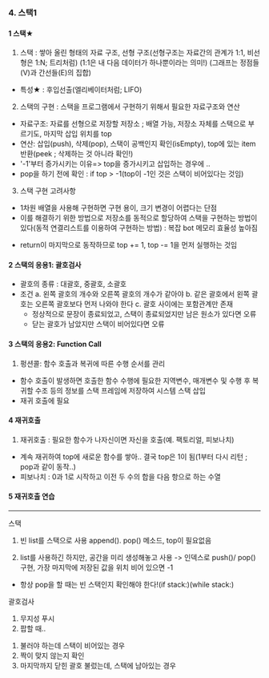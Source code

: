 ### 4. 스택1

#### 1 스택★
1. 스택 : 쌓아 올린 형태의 자료 구조, 선형 구조(선형구조는 자료간의 관계가 1:1, 비선형은 1:N; 트리처럼)
    (1:1은 내 다음 데이터가 하나뿐이라는 의미!)
    (그래프는 정점들(V)과 간선들(E)의 집합)
  - 특성★ : 후입선출(엘리베이터처럼; LIFO)
2. 스택의 구현 : 스택을 프로그램에서 구현하기 위해서 필요한 자료구조와 연산
  - 자료구조: 자료를 선형으로 저장할 저장소 ; 배열 가능, 저장소 자체를 스택으로 부르기도, 마지막 삽입 위치를 top
  - 연산: 삽입(push), 삭제(pop), 스택이 공백인지 확인(isEmpty), top에 있는 item 반환(peek ; 삭제하는 것 아니라 확인!)
  - '-1'부터 증가시키는 이유=> top을 증가시키고 삽입하는 경우에 ..
  - pop을 하기 전에 확인 : if top > -1(top이 -1인 것은 스택이 비어있다는 것임)
3. 스택 구현 고려사항
  - 1차원 배열을 사용해 구현하면 구현 용이, 크기 변경이 어렵다는 단점
  - 이를 해결하기 위한 방법으로 저장소를 동적으로 할당하여 스택을 구현하는 방법이 있다(동적 연결리스트를 이용하여 구현하는 방법) : 복잡 bot 메모리 효율성 높아짐
 + return이 마지막으로 동작하므로 top += 1, top -= 1을 먼저 실행하는 것임
#### 2 스택의 응용1: 괄호검사
- 괄호의 종류 : 대괄호, 중괄호, 소괄호
- 조건
  a. 왼쪽 괄호의 개수와 오른쪽 괄호의 개수가 같아야
  b. 같은 괄호에서 왼쪽 괄호는 오른쪽 괄호보다 먼저 나와야 한다
  c. 괄호 사이에는 포함관계만 존재
  * 정상적으로 문장이 종료되었고, 스택이 종료되었지만 남은 원소가 있다면 오류
  * 닫는 괄호가 남았지만 스택이 비어있다면 오류
#### 3 스택의 응용2: Function Call
1. 펑션콜: 함수 호출과 복귀에 따른 수행 순서를 관리
  - 함수 호출이 발생하면 호출한 함수 수행에 필요한 지역변수, 매개변수 및 수행 후 복귀할 수조 등의 정보를 스택 프레임에 저장하여 시스템 스택 삽입 
  - 재귀 호출에 필요
#### 4 재귀호출
1. 재귀호출 : 필요한 함수가 나자신이면 자신을 호출(예. 팩토리얼, 피보나치)
  - 계속 재귀하여 top에 새로운 함수를 쌓아.. 결국 top은 1이 됨(1부터 다시 리턴 ; pop과 같이 동작..)
  - 피보나치 : 0과 1로 시작하고 이전 두 수의 합을 다음 항으로 하는 수열

#### 5 재귀호출 연습
------------------

스택
1. 빈 list를 스택으로 사용
append(). pop() 메소드, top이 필요없음

2. list를 사용하긴 하지만, 공간을 미리 생성해놓고 사용 -> 인덱스로 push()/ pop() 구현, 가장 마지막에 저장된 값을 위치
비어 있으면 -1
* 항상 pop을 할 때는 빈 스택인지 확인해야 한다!(if stack:)(while stack:)

괄호검사
1. 무지성 푸시
2. 팝할 때..
  1) 불러야 하는데 스택이 비어있는 경우
  2) 짝이 맞지 않는지 확인
  3) 마지막까지 닫힌 괄호 불렀는데, 스택에 남아있는 경우